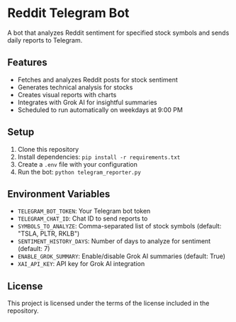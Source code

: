 # Reddit Telegram Bot

A bot that analyzes Reddit sentiment for specified stock symbols and sends daily reports to Telegram.

## Features

- Fetches and analyzes Reddit posts for stock sentiment
- Generates technical analysis for stocks
- Creates visual reports with charts
- Integrates with Grok AI for insightful summaries
- Scheduled to run automatically on weekdays at 9:00 PM

## Setup

1. Clone this repository
2. Install dependencies: `pip install -r requirements.txt`
3. Create a `.env` file with your configuration
4. Run the bot: `python telegram_reporter.py`

## Environment Variables

- `TELEGRAM_BOT_TOKEN`: Your Telegram bot token
- `TELEGRAM_CHAT_ID`: Chat ID to send reports to
- `SYMBOLS_TO_ANALYZE`: Comma-separated list of stock symbols (default: "TSLA, PLTR, RKLB")
- `SENTIMENT_HISTORY_DAYS`: Number of days to analyze for sentiment (default: 7)
- `ENABLE_GROK_SUMMARY`: Enable/disable Grok AI summaries (default: True)
- `XAI_API_KEY`: API key for Grok AI integration

## License

This project is licensed under the terms of the license included in the repository. 